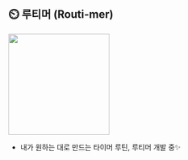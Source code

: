 ## ⏲️ 루티머 (Routi-mer)  
<img src="https://github.com/choHarmony/routi-mer/assets/74913340/cb2c8642-0caa-4112-86eb-1685895cb48c" width=200 height=200>  

- 내가 원하는 대로 만드는 타이머 루틴, 루티머 개발 중✨  
